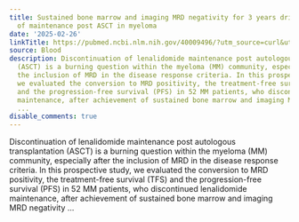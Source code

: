 ```yaml
---
title: Sustained bone marrow and imaging MRD negativity for 3 years drives discontinuation
  of maintenance post ASCT in myeloma
date: '2025-02-26'
linkTitle: https://pubmed.ncbi.nlm.nih.gov/40009496/?utm_source=curl&utm_medium=rss&utm_campaign=journals&utm_content=7603509&fc=None&ff=20250227170931&v=2.18.0.post9+e462414
source: Blood
description: Discontinuation of lenalidomide maintenance post autologous transplantation
  (ASCT) is a burning question within the myeloma (MM) community, especially after
  the inclusion of MRD in the disease response criteria. In this prospective study,
  we evaluated the conversion to MRD positivity, the treatment-free survival (TFS)
  and the progression-free survival (PFS) in 52 MM patients, who discontinued lenalidomide
  maintenance, after achievement of sustained bone marrow and imaging MRD negativity
  ...
disable_comments: true
---
```

Discontinuation of lenalidomide maintenance post autologous transplantation (ASCT) is a burning question within the myeloma (MM) community, especially after the inclusion of MRD in the disease response criteria. In this prospective study, we evaluated the conversion to MRD positivity, the treatment-free survival (TFS) and the progression-free survival (PFS) in 52 MM patients, who discontinued lenalidomide maintenance, after achievement of sustained bone marrow and imaging MRD negativity ...